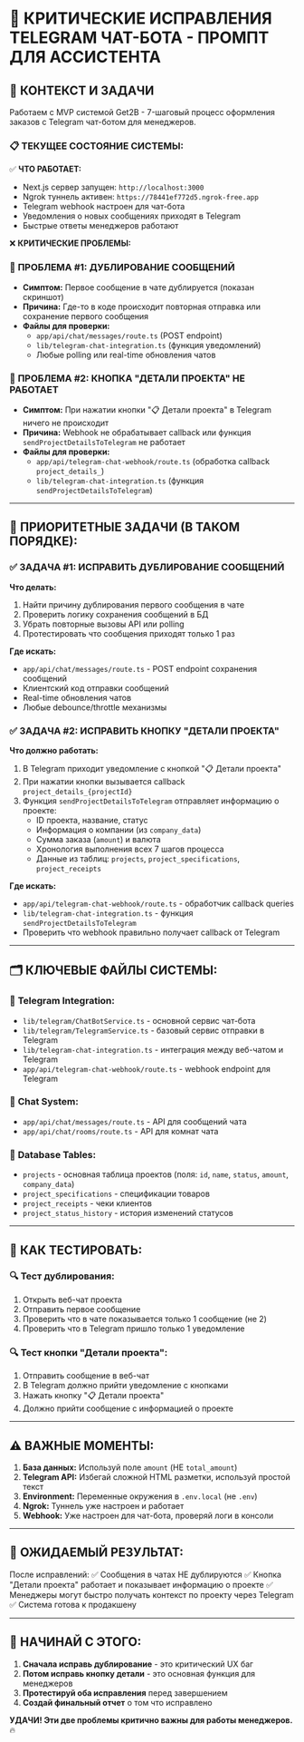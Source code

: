 # 🚨 КРИТИЧЕСКИЕ ИСПРАВЛЕНИЯ TELEGRAM ЧАТ-БОТА - ПРОМПТ ДЛЯ АССИСТЕНТА

## 🎯 **КОНТЕКСТ И ЗАДАЧИ**

Работаем с MVP системой Get2B - 7-шаговый процесс оформления заказов с Telegram чат-ботом для менеджеров.

### 📋 **ТЕКУЩЕЕ СОСТОЯНИЕ СИСТЕМЫ:**

✅ **ЧТО РАБОТАЕТ:**
- Next.js сервер запущен: `http://localhost:3000`
- Ngrok туннель активен: `https://78441ef772d5.ngrok-free.app`
- Telegram webhook настроен для чат-бота
- Уведомления о новых сообщениях приходят в Telegram
- Быстрые ответы менеджеров работают

❌ **КРИТИЧЕСКИЕ ПРОБЛЕМЫ:**

### 🔴 **ПРОБЛЕМА #1: ДУБЛИРОВАНИЕ СООБЩЕНИЙ**
- **Симптом:** Первое сообщение в чате дублируется (показан скриншот)
- **Причина:** Где-то в коде происходит повторная отправка или сохранение первого сообщения
- **Файлы для проверки:**
  - `app/api/chat/messages/route.ts` (POST endpoint)
  - `lib/telegram-chat-integration.ts` (функция уведомлений)
  - Любые polling или real-time обновления чатов

### 🔴 **ПРОБЛЕМА #2: КНОПКА "ДЕТАЛИ ПРОЕКТА" НЕ РАБОТАЕТ**
- **Симптом:** При нажатии кнопки "📋 Детали проекта" в Telegram ничего не происходит
- **Причина:** Webhook не обрабатывает callback или функция `sendProjectDetailsToTelegram` не работает
- **Файлы для проверки:**
  - `app/api/telegram-chat-webhook/route.ts` (обработка callback `project_details_`)
  - `lib/telegram-chat-integration.ts` (функция `sendProjectDetailsToTelegram`)

---

## 🎯 **ПРИОРИТЕТНЫЕ ЗАДАЧИ (В ТАКОМ ПОРЯДКЕ):**

### ✅ **ЗАДАЧА #1: ИСПРАВИТЬ ДУБЛИРОВАНИЕ СООБЩЕНИЙ**

**Что делать:**
1. Найти причину дублирования первого сообщения в чате
2. Проверить логику сохранения сообщений в БД
3. Убрать повторные вызовы API или polling
4. Протестировать что сообщения приходят только 1 раз

**Где искать:**
- `app/api/chat/messages/route.ts` - POST endpoint сохранения сообщений
- Клиентский код отправки сообщений
- Real-time обновления чатов
- Любые debounce/throttle механизмы

### ✅ **ЗАДАЧА #2: ИСПРАВИТЬ КНОПКУ "ДЕТАЛИ ПРОЕКТА"**

**Что должно работать:**
1. В Telegram приходит уведомление с кнопкой "📋 Детали проекта"
2. При нажатии кнопки вызывается callback `project_details_{projectId}`
3. Функция `sendProjectDetailsToTelegram` отправляет информацию о проекте:
   - ID проекта, название, статус
   - Информация о компании (из `company_data`)
   - Сумма заказа (`amount`) и валюта
   - Хронология выполнения всех 7 шагов процесса
   - Данные из таблиц: `projects`, `project_specifications`, `project_receipts`

**Где искать:**
- `app/api/telegram-chat-webhook/route.ts` - обработчик callback queries
- `lib/telegram-chat-integration.ts` - функция `sendProjectDetailsToTelegram`
- Проверить что webhook правильно получает callback от Telegram

---

## 🗂️ **КЛЮЧЕВЫЕ ФАЙЛЫ СИСТЕМЫ:**

### 📁 **Telegram Integration:**
- `lib/telegram/ChatBotService.ts` - основной сервис чат-бота
- `lib/telegram/TelegramService.ts` - базовый сервис отправки в Telegram  
- `lib/telegram-chat-integration.ts` - интеграция между веб-чатом и Telegram
- `app/api/telegram-chat-webhook/route.ts` - webhook endpoint для Telegram

### 📁 **Chat System:**
- `app/api/chat/messages/route.ts` - API для сообщений чата
- `app/api/chat/rooms/route.ts` - API для комнат чата

### 📁 **Database Tables:**
- `projects` - основная таблица проектов (поля: `id`, `name`, `status`, `amount`, `company_data`)
- `project_specifications` - спецификации товаров
- `project_receipts` - чеки клиентов
- `project_status_history` - история изменений статусов

---

## 🧪 **КАК ТЕСТИРОВАТЬ:**

### 🔍 **Тест дублирования:**
1. Открыть веб-чат проекта
2. Отправить первое сообщение
3. Проверить что в чате показывается только 1 сообщение (не 2)
4. Проверить что в Telegram пришло только 1 уведомление

### 🔍 **Тест кнопки "Детали проекта":**
1. Отправить сообщение в веб-чат
2. В Telegram должно прийти уведомление с кнопками
3. Нажать кнопку "📋 Детали проекта"
4. Должно прийти сообщение с информацией о проекте

---

## ⚠️ **ВАЖНЫЕ МОМЕНТЫ:**

1. **База данных:** Используй поле `amount` (НЕ `total_amount`)
2. **Telegram API:** Избегай сложной HTML разметки, используй простой текст
3. **Environment:** Переменные окружения в `.env.local` (не `.env`)
4. **Ngrok:** Туннель уже настроен и работает
5. **Webhook:** Уже настроен для чат-бота, проверяй логи в консоли

---

## 🎯 **ОЖИДАЕМЫЙ РЕЗУЛЬТАТ:**

После исправлений:
✅ Сообщения в чатах НЕ дублируются
✅ Кнопка "Детали проекта" работает и показывает информацию о проекте
✅ Менеджеры могут быстро получать контекст по проекту через Telegram
✅ Система готова к продакшену

---

## 🚀 **НАЧИНАЙ С ЭТОГО:**

1. **Сначала исправь дублирование** - это критический UX баг
2. **Потом исправь кнопку детали** - это основная функция для менеджеров  
3. **Протестируй оба исправления** перед завершением
4. **Создай финальный отчет** о том что исправлено

**УДАЧИ! Эти две проблемы критично важны для работы менеджеров.** 🔥 